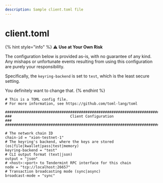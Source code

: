 ```yaml
---
description: Sample client.toml file
---
```


# client.toml

{% hint style="info" %}
:warning: **Use at Your Own Risk**

The configuration below is provided as-is, with no guarantee of any kind. Any mishaps or unfortunate events resulting from using this configuration are purely your responsibility.

Specifically, the `keyring-backend` is set to `test`, which is the least secure setting.&#x20;

You definitely want to change that.
{% endhint %}

```
# This is a TOML config file.
# For more information, see https://github.com/toml-lang/toml

###############################################################################
###                           Client Configuration                            ###
###############################################################################

# The network chain ID
chain-id = "xion-testnet-1"
# The keyring's backend, where the keys are stored (os|file|kwallet|pass|test|memory)
keyring-backend = "test"
# CLI output format (text|json)
output = "json"
# <host>:<port> to Tendermint RPC interface for this chain
node = "tcp://localhost:26657"
# Transaction broadcasting mode (sync|async)
broadcast-mode = "sync"

```


